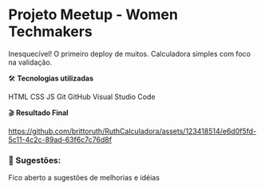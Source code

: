 # Projeto Meetup - Women Techmakers

Inesquecível! O primeiro deploy de muitos.
Calculadora simples com foco na validação.


🛠️ **Tecnologias utilizadas**


HTML
CSS
JS
Git
GitHub
Visual Studio Code 



:clapper: **Resultado Final**

https://github.com/brittoruth/RuthCalculadora/assets/123418514/e6d0f5fd-5c11-4c2c-89ad-63f6c7c76d8f

### :speech_balloon: Sugestões:
Fico aberto a sugestões de melhorias e idéias











